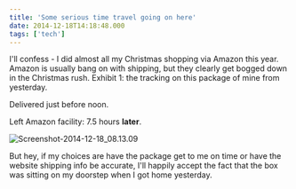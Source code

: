 ```yaml
---
title: 'Some serious time travel going on here'
date: 2014-12-18T14:18:48.000
tags: ['tech']
---
```


I'll confess - I did almost all my Christmas shopping via Amazon this year. Amazon is usually bang on with shipping, but they clearly get bogged down in the Christmas rush. Exhibit 1: the tracking on this package of mine from yesterday.

Delivered just before noon.

Left Amazon facility: 7.5 hours **later**.

![Screenshot-2014-12-18_08.13.09](/images/2014/package-tracking.png)

But hey, if my choices are have the package get to me on time or have the website shipping info be accurate, I'll happily accept the fact that the box was sitting on my doorstep when I got home yesterday.
